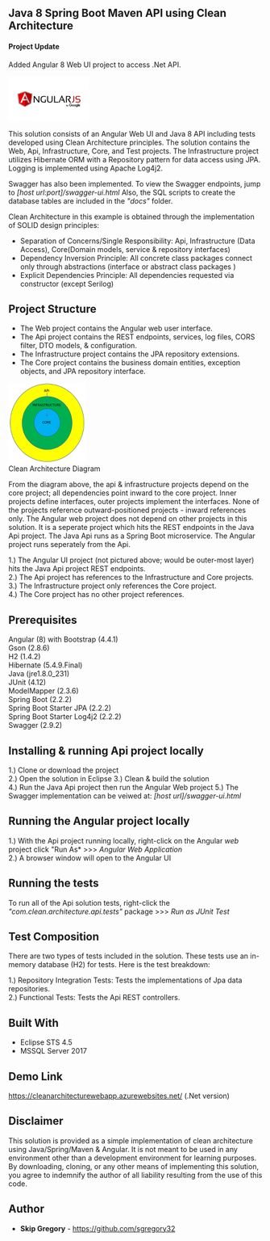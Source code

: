 ## Java 8 Spring Boot Maven API using Clean Architecture  

#### Project Update  

Added Angular 8 Web UI project to access .Net API.  

<img src="AngularJS_google.png" alt="Angular logo" width="160" height="89">  

This solution consists of an Angular Web UI and Java 8 API including tests developed using Clean Architecture principles. The solution contains the Web, Api, Infrastructure, Core, and Test projects. The Infrastructure project utilizes Hibernate ORM with a Repository pattern for data access using JPA. Logging is implemented using Apache Log4j2.

Swagger has also been implemented. To view the Swagger endpoints, jump to *[host url:port]/swagger-ui.html* Also, the SQL scripts to create the database tables are included in the *"docs"* folder.  

Clean Architecture in this example is obtained through the implementation of SOLID design principles:  

* Separation of Concerns/Single Responsibility: Api, Infrastructure (Data Access), Core(Domain models, service & repository interfaces)
* Dependency Inversion Principle: All concrete class packages connect only through abstractions (interface or abstract class packages ) 
* Explicit Dependencies Principle: All dependencies requested via constructor (except Serilog)  

## Project Structure  

* The Web project contains the Angular web user interface.
* The Api project contains the REST endpoints, services, log files, CORS filter, DTO models, & configuration.  
* The Infrastructure project contains the JPA repository extensions.  
* The Core project contains the business domain entities, exception objects, and JPA repository interface.  

![Clean Architecture Diagram](clean_architecture.png)  
Clean Architecture Diagram

From the diagram above, the api & infrastructure projects depend on the core project; all dependencies point inward to the core project. Inner projects define interfaces, outer projects implement the interfaces. None of the projects reference outward-positioned projects - inward references only. The Angular web project does not depend on other projects in this solution. It is a seperate project which hits the REST endpoints in the Java Api project. The Java Api runs as a Spring Boot microservice. The Angular project runs seperately from the Api.

1.) The Angular UI project (not pictured above; would be outer-most layer) hits the Java Api project REST endpoints.  
2.) The Api project has references to the Infrastructure and Core projects.  
3.) The Infrastructure project only references the Core project.  
4.) The Core project has no other project references.  

## Prerequisites

Angular (8) with Bootstrap (4.4.1)   
Gson (2.8.6)    
H2 (1.4.2)  
Hibernate (5.4.9.Final)  
Java (jre1.8.0_231)    
JUnit (4.12)      
ModelMapper (2.3.6)  
Spring Boot (2.2.2)   
Spring Boot Starter JPA (2.2.2)          
Spring Boot Starter Log4j2 (2.2.2)   
Swagger (2.9.2)     

## Installing & running Api project locally

1.) Clone or download the project  
2.) Open the solution in Eclipse
3.) Clean & build the solution  
4.) Run the Java Api project then run the Angular Web project
5.) The Swagger implementation can be veiwed at: *[host url]/swagger-ui.html*  

## Running the Angular project locally  

1.) With the Api project running locally, right-click on the Angular *web* project click "Run As* >>> *Angular Web Application*  
2.) A browser window will open to the Angular UI  

## Running the tests

To run all of the Api solution tests, right-click the *"com.clean.architecture.api.tests"* package >>> *Run as JUnit Test*

## Test Composition

There are two types of tests included in the solution. These tests use an in-memory database (H2) for tests. Here is the test breakdown:

1.) Repository Integration Tests: Tests the implementations of Jpa data repositories.  
2.) Functional Tests: Tests the Api REST controllers.  

## Built With

* Eclipse STS 4.5
* MSSQL Server 2017  

## Demo Link  

<a href="https://cleanarchitecturewebapp.azurewebsites.net/" target=blank>https://cleanarchitecturewebapp.azurewebsites.net/</a>  (.Net version)

## Disclaimer

This solution is provided as a simple implementation of clean architecture using Java/Spring/Maven & Angular. It is not meant to be used in any environment other than a development environment for learning purposes. By downloading, cloning, or any other means of implementing this solution, you agree to indemnify the author of all liability resulting from the use of this code.

## Author

* **Skip Gregory** - https://github.com/sgregory32

